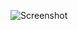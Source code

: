 ![Screenshot](https://raw.githubusercontent.com/Cryakl/Ultimate-RAT-Collection/refs/heads/main/Lanfiltrator/LANfiltrator_1.0_FIX/Screenshot.png)
